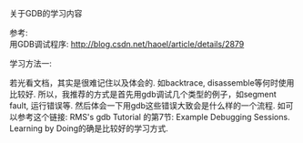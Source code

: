 关于GDB的学习内容

> 
参考:   
用GDB调试程序: http://blog.csdn.net/haoel/article/details/2879

学习方法一: 

若光看文档，其实是很难记住以及体会的. 如backtrace, disassemble等何时使用比较好. 所以，我推荐的方式是首先用gdb调试几个类型的例子，如segment fault, 运行错误等. 然后体会一下用gdb这些错误大致会是什么样的一个流程. 如可以参考这个链接: RMS's gdb Tutorial 的第7节: Example Debugging Sessions. Learning by Doing的确是比较好的学习方式. 
